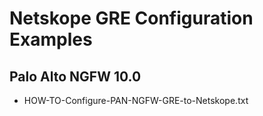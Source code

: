 # Netskope GRE Configuration Examples

## Palo Alto NGFW 10.0
- HOW-TO-Configure-PAN-NGFW-GRE-to-Netskope.txt
